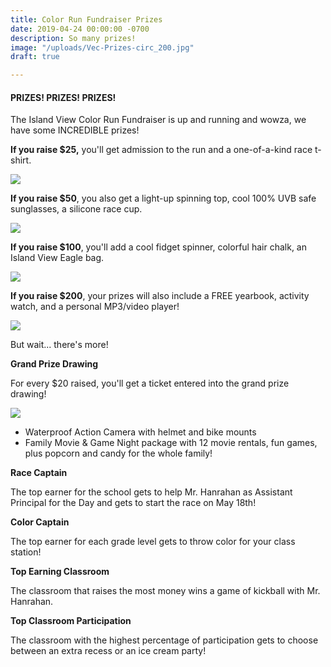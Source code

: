 ```yaml
---
title: Color Run Fundraiser Prizes
date: 2019-04-24 00:00:00 -0700
description: So many prizes!
image: "/uploads/Vec-Prizes-circ_200.jpg"
draft: true

---
```

#### PRIZES! PRIZES! PRIZES!

The Island View Color Run Fundraiser is up and running and wowza, we have some INCREDIBLE prizes!

**If you raise $25,** you'll get admission to the run and a one-of-a-kind race t-shirt.

![](/uploads/Web-Prizes_25.jpg)

**If you raise $50**, you also get a light-up spinning top, cool 100% UVB safe sunglasses, a silicone race cup. 

![](/uploads/Web-Prizes_50.jpg)

**If you raise $100**, you'll add a cool fidget spinner, colorful hair chalk, an Island View Eagle bag.

![](/uploads/Web-Prizes_100.jpg)

**If you raise $200**, your prizes will also include a FREE yearbook, activity watch, and a personal MP3/video player!

![](/uploads/Web-Prizes_200-1.jpg)

But wait... there's more!

**Grand Prize Drawing**

For every $20 raised, you'll get a ticket entered into the grand prize drawing! 

![](/uploads/FB-CR-Grandprize-website-01.jpg)

* Waterproof Action Camera with helmet and bike mounts
* Family Movie & Game Night package with 12 movie rentals, fun games, plus popcorn and candy for the whole family!

**Race Captain**

The top earner for the school gets to help Mr. Hanrahan as Assistant Principal for the Day and gets to start the race on May 18th!

**Color Captain**

The top earner for each grade level gets to throw color for your class station!

**Top Earning Classroom**

The classroom that raises the most money wins a game of kickball with Mr. Hanrahan.

**Top Classroom Participation**

The classroom with the highest percentage of participation gets to choose between an extra recess or an ice cream party!